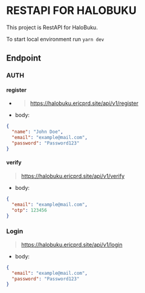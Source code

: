 # RESTAPI FOR HALOBUKU

This project is RestAPI for HaloBuku.

To start local environment run `yarn dev`

## Endpoint

### AUTH

#### register

- > https://halobuku.ericprd.site/api/v1/register

- body:

```json
{
  "name": "John Doe",
  "email": "example@mail.com",
  "password": "Password123"
}
```

#### verify

> https://halobuku.ericprd.site/api/v1/verify

- body:

```json
{
  "email": "example@mail.com",
  "otp": 123456
}
```

### Login

> https://halobuku.ericprd.site/api/v1/login

- body:

```json
{
  "email": "example@mail.com",
  "password": "Password123"
}
```
